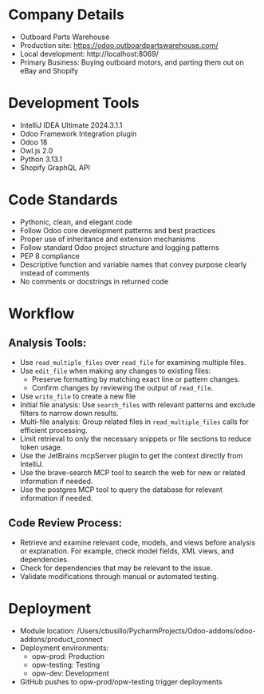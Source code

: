 # Company Details

- Outboard Parts Warehouse
- Production site: https://odoo.outboardpartswarehouse.com/
- Local development: http://localhost:8069/
- Primary Business: Buying outboard motors, and parting them out on eBay and Shopify

# Development Tools

- IntelliJ IDEA Ultimate 2024.3.1.1
- Odoo Framework Integration plugin
- Odoo 18
- Owl.js 2.0
- Python 3.13.1
- Shopify GraphQL API

# Code Standards

- Pythonic, clean, and elegant code
- Follow Odoo core development patterns and best practices
- Proper use of inheritance and extension mechanisms
- Follow standard Odoo project structure and logging patterns
- PEP 8 compliance
- Descriptive function and variable names that convey purpose clearly instead of comments
- No comments or docstrings in returned code

# Workflow

## Analysis Tools:

- Use `read_multiple_files` over `read_file` for examining multiple files.
- Use `edit_file` when making any changes to existing files:
    - Preserve formatting by matching exact line or pattern changes.
    - Confirm changes by reviewing the output of `read_file`.
- Use `write_file` to create a new file
- Initial file analysis: Use `search_files` with relevant patterns and exclude filters to narrow down results.
- Multi-file analysis: Group related files in `read_multiple_files` calls for efficient processing.
- Limit retrieval to only the necessary snippets or file sections to reduce token usage.
- Use the JetBrains mcpServer plugin to get the context directly from IntelliJ.
- Use the brave-search MCP tool to search the web for new or related information if needed.
- Use the postgres MCP tool to query the database for relevant information if needed.

## Code Review Process:

- Retrieve and examine relevant code, models, and views before analysis or explanation. For example, check model fields,
  XML views, and dependencies.
- Check for dependencies that may be relevant to the issue.
- Validate modifications through manual or automated testing.

# Deployment

- Module location: /Users/cbusillo/PycharmProjects/Odoo-addons/odoo-addons/product_connect
- Deployment environments:
    - opw-prod: Production
    - opw-testing: Testing
    - opw-dev: Development
- GitHub pushes to opw-prod/opw-testing trigger deployments

